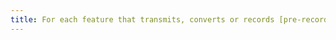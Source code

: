 ```yaml
---
title: For each feature that transmits, converts or records [pre-recorded synchronized temporal media](#temporal-media-type-sound-video-and-synchronize) that has a [subtitle](#subtitles) track titles-synchronises-multimedia-object), at the end of the process, are the subtitles correctly preserved?
---
```

